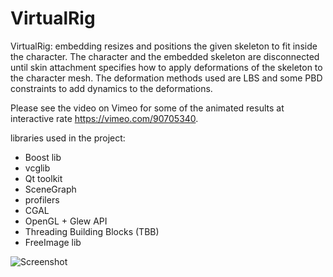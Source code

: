 VirtualRig
===================================

VirtualRig: embedding resizes and positions the given skeleton to fit inside the character. The character and the embedded skeleton are disconnected until skin attachment specifies how to apply deformations of the skeleton to the character mesh. The deformation methods used are LBS and some PBD constraints to add dynamics to the deformations.

Please see the video on Vimeo for some of the animated results at interactive rate https://vimeo.com/90705340.

libraries used in the project:
- Boost lib
- vcglib
- Qt toolkit
- SceneGraph 
- profilers
- CGAL
- OpenGL + Glew API
- Threading Building Blocks (TBB)
- FreeImage lib

![Screenshot](https://github.com/NadineAB/VirtualRig/blob/master/Screen%20Shot.png)
